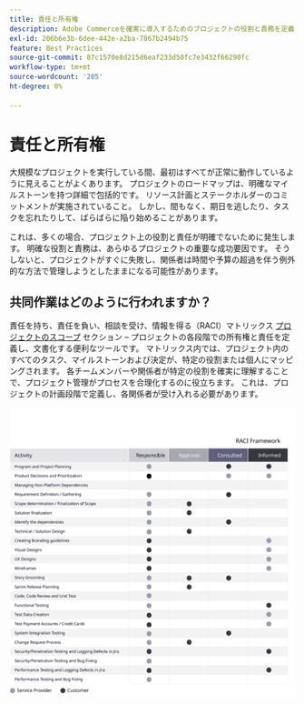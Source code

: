 ```yaml
---
title: 責任と所有権
description: Adobe Commerceを確実に導入するためのプロジェクトの役割と責務を定義します。
exl-id: 206b6e3b-6dee-442e-a2ba-7867b2494b75
feature: Best Practices
source-git-commit: 87c1570e8d215d6eaf233d50fc7e3432f66290fc
workflow-type: tm+mt
source-wordcount: '205'
ht-degree: 0%

---
```


# 責任と所有権

大規模なプロジェクトを実行している間、最初はすべてが正常に動作しているように見えることがよくあります。 プロジェクトのロードマップは、明確なマイルストーンを持つ詳細で包括的です。 リソース計画とステークホルダーのコミットメントが実施されていること。 しかし、間もなく、期日を逃したり、タスクを忘れたりして、ばらばらに陥り始めることがあります。

これは、多くの場合、プロジェクト上の役割と責任が明確でないために発生します。 明確な役割と責務は、あらゆるプロジェクトの重要な成功要因です。 そうしないと、プロジェクトがすぐに失敗し、関係者は時間や予算の超過を伴う例外的な方法で管理しようとしたままになる可能性があります。

## 共同作業はどのように行われますか？

責任を持ち、責任を負い、相談を受け、情報を得る（RACI）マトリックス [プロジェクトのスコープ](../project-scope/deliverables.md) セクション – プロジェクトの各段階での所有権と責任を定義し、文書化する便利なツールです。 マトリックス内では、プロジェクト内のすべてのタスク、マイルストーンおよび決定が、特定の役割または個人にマッピングされます。 各チームメンバーや関係者が特定の役割を確実に理解することで、プロジェクト管理がプロセスを合理化するのに役立ちます。 これは、プロジェクトの計画段階で定義し、各関係者が受け入れる必要があります。

![RACI フレームワークについて説明した表](../../assets/playbooks/raci.svg)
